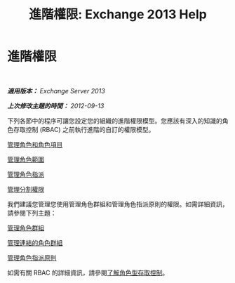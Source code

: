 ﻿---
title: '進階權限: Exchange 2013 Help'
TOCTitle: 進階權限
ms:assetid: 9e2d17be-5444-4323-ac9a-99eec479f4bc
ms:mtpsurl: https://technet.microsoft.com/zh-tw/library/Dd638160(v=EXCHG.150)
ms:contentKeyID: 50473830
ms.date: 05/21/2018
mtps_version: v=EXCHG.150
ms.translationtype: MT
---

# 進階權限

 

_**適用版本：** Exchange Server 2013_

_**上次修改主題的時間：** 2012-09-13_

下列各節中的程序可讓您設定您的組織的進階權限模型。您應該有深入的知識的角色存取控制 (RBAC) 之前執行進階的自訂的權限模型。

[管理角色和角色項目](management-roles-and-role-entries-exchange-2013-help.md)

[管理角色範圍](management-role-scopes-exchange-2013-help.md)

[管理角色指派](management-role-assignments-exchange-2013-help.md)

[管理分割權限](managing-split-permissions-exchange-2013-help.md)

我們建議您管理您使用管理角色群組和管理角色指派原則的權限。如需詳細資訊，請參閱下列主題：

[管理角色群組](manage-role-groups-exchange-2013-help.md)

[管理連結的角色群組](manage-linked-role-groups-exchange-2013-help.md)

[管理角色指派原則](manage-role-assignment-policies-exchange-2013-help.md)

如需有關 RBAC 的詳細資訊，請參閱[了解角色型存取控制](understanding-role-based-access-control-exchange-2013-help.md)。

